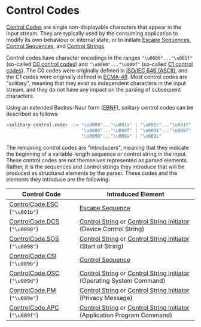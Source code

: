 # Control Codes

[Control Codes](xref:Microlithix.Text.Ansi.ControlCode) are single non-displayable characters that appear in the input stream. They are typically used by the consuming application to modify its own behaviour or internal state, or to initiate [Escape Sequences](EscapeSequences.md), [Control Sequences](ControlSequences.md), and [Control Strings](ControlStrings.md).

Control codes have character encodings in the ranges `"\u0000"..."\u001f"` (so-called [C0 control codes](https://en.wikipedia.org/wiki/C0_and_C1_control_codes)) and `"\u0080"..."\u009f"` (so-called [C1 control codes](https://en.wikipedia.org/wiki/C0_and_C1_control_codes)). The C0 codes were originally defined in [ISO/IEC 646 (ASCII)](References.md#isoiec-646), and the C1 codes were originally defined in [ECMA-48](References.md#ecma-48). Most control codes are "solitary", meaning that they exist as independent characters in the input stream, and they do not have any impact on the parsing of subsequent characters.

Using an extended Backus-Naur form ([EBNF](EBNF.md)), solitary control codes can be described as follows:

```csharp
<solitary-control-code> ::= "\u0000"..."\u001a" | "\u001c"..."\u001f" |
                            "\u0080"..."\u008f" | "\u0091"..."\u0097" |
                            "\u0099"..."\u009a" | "\u009c"
```

The remaining control codes are "introducers", meaning that they indicate the beginning of a variable-length sequence or control string in the input. These control codes are not themselves represented as parsed elements. Rather, it is the sequences and control strings they introduce that will be produced as structured elements by the parser. These codes and the elements they introduce are the following:

Control Code | Introduced Element
-------------|-------------------
[ControlCode.ESC](xref:Microlithix.Text.Ansi.ControlCode.ESC) (`"\u001b"`) | [Escape Sequence](EscapeSequences.md)
[ControlCode.DCS](xref:Microlithix.Text.Ansi.ControlCode.DCS) (`"\u0090"`) | [Control String](ControlStrings.md) or [Control String Initiator](ControlStrings.md) (Device Control String)
[ControlCode.SOS](xref:Microlithix.Text.Ansi.ControlCode.SOS) (`"\u0098"`) | [Control String](ControlStrings.md) or [Control String Initiator](ControlStrings.md) (Start of String)
[ControlCode.CSI](xref:Microlithix.Text.Ansi.ControlCode.CSI) (`"\u009b"`) | [Control Sequence](ControlSequences.md)
[ControlCode.OSC](xref:Microlithix.Text.Ansi.ControlCode.OSC) (`"\u009d"`) | [Control String](ControlStrings.md) or [Control String Initiator](ControlStrings.md) (Operating System Command)
[ControlCode.PM](xref:Microlithix.Text.Ansi.ControlCode.PM) (`"\u009e"`) | [Control String](ControlStrings.md) or [Control String Initiator](ControlStrings.md) (Privacy Message)
[ControlCode.APC](xref:Microlithix.Text.Ansi.ControlCode.APC) (`"\u009f"`) | [Control String](ControlStrings.md) or [Control String Initiator](ControlStrings.md) (Application Program Command)
